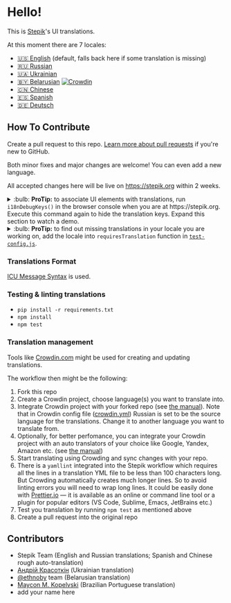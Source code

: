 # Hello!

This is [Stepik](https://stepik.org)'s UI translations.

At this moment there are 7 locales:
* [🇺🇸 English](translations/en.yml)  (default, falls back here if some translation is missing)
* [🇷🇺 Russian](translations/ru.yml)
* [🇺🇦 Ukrainian](translations/uk.yml)
* [🇧🇾 Belarusian](translations/be.yml) [![Crowdin](https://badges.crowdin.net/stepik-be/localized.svg)](https://crowdin.com/project/stepik-be)
* [🇨🇳 Chinese](translations/zh-hans.yml)
* [🇪🇸 Spanish](translations/es.yml)
* [🇩🇪 Deutsch](translations/de.yml)

## How To Contribute

Create a pull request to this repo. [Learn more about pull requests](https://help.github.com/articles/about-pull-requests/) if you're new to GitHub.

Both minor fixes and major changes are welcome! You can even add a new language.

All accepted changes here will be live on https://stepik.org within 2 weeks.

<details>
  <summary>:bulb: <b>ProTip:</b> to associate UI elements with translations, run <code>i18nDebugKeys()</code> in the browser console when you are at https://stepik.org. Execute this command again to hide the translation keys. Expand this section to watch a demo.</summary>
  
 ![i18nDebugKeys demo](https://user-images.githubusercontent.com/4932134/72613438-4fab9300-3951-11ea-95cc-24d996f6193d.gif)
</details>

<details>
  <summary>:bulb: <b>ProTip:</b> to find out missing translations in your locale you are working on, add the locale into <code>requiresTranslation</code> function in <a href="test-config.js"><code>test-config.js</code></a>.</summary>
  
 ```js
requiresTranslation(key, locale) {
   return locale === 'ru' || locale === 'en' || locale === 'YOUR_LOCALE';
}
 ```
</details>

### Translations Format

[ICU Message Syntax](https://formatjs.io/docs/core-concepts/icu-syntax/) is used.

### Testing & linting translations

- `pip install -r requirements.txt`
- `npm install`
- `npm test`

### Translation management
Tools like [Crowdin.com](https://crowdin.com/) might be used for creating and updating translations.

The workflow then might be the following:
1. Fork this repo 
2. Create a Crowdin project, choose language(s) you want to translate into.
3. Integrate Crowdin project with your forked repo (see [the manual](https://support.crowdin.com/github-integration/)). Note that in Crowdin config file ([crowdin.yml](crowdin.yml)) Russian is set to be the source language for the translations. Change it to another language you want to translate from.
4. Optionally, for better perfomance, you can integrate your Crowdin project with an auto translators of your choice like Google, Yandex, Amazon etc. (see [the manual](https://support.crowdin.com/configuring-machine-translation-engines/))
5. Start translating using Crowding and sync changes with your repo.
6. There is a `yamllint` integrated into the Stepik workflow which requires all the lines in a translation YML file to be less than 100 characters long. But Crowding automatically creates much longer lines. So to avoid linting errors you will need to wrap long lines. It could be easily done with [Prettier.io](https://prettier.io) — it is available as an online or command line tool or a plugin for popular editors (VS Code, Sublime, Emacs, JetBrains etc.)
7. Test you translation by running `npm test` as mentioned above
8. Create a pull request into the original repo


## Contributors

* Stepik Team (English and Russian translations; Spanish and Chinese rough auto-translation)
* [Андрій Красоткін](https://github.com/zimorodokan) (Ukrainian translation)
* [@ethnoby](https://github.com/ethnoby) team (Belarusian translation)
* [Maycon M. Kopelvski](https://github.com/mayconmk) (Brazilian Portuguese translation)
* add your name here
